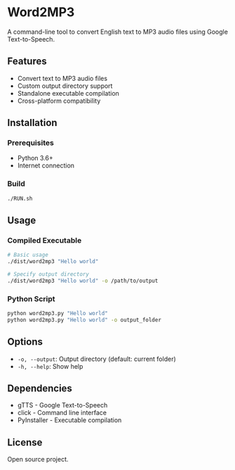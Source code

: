 # Word2MP3

A command-line tool to convert English text to MP3 audio files using Google Text-to-Speech.

## Features

- Convert text to MP3 audio files
- Custom output directory support  
- Standalone executable compilation
- Cross-platform compatibility

## Installation

### Prerequisites
- Python 3.6+
- Internet connection

### Build
```bash
./RUN.sh
```

## Usage

### Compiled Executable
```bash
# Basic usage
./dist/word2mp3 "Hello world"

# Specify output directory  
./dist/word2mp3 "Hello world" -o /path/to/output
```

### Python Script
```bash
python word2mp3.py "Hello world"
python word2mp3.py "Hello world" -o output_folder
```

## Options

- `-o, --output`: Output directory (default: current folder)
- `-h, --help`: Show help

## Dependencies

- gTTS - Google Text-to-Speech
- click - Command line interface
- PyInstaller - Executable compilation

## License

Open source project.